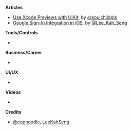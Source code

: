 
**Articles**

* [Use Xcode Previews with UIKit](https://fluffy.es/xcode-previews-uikit/), by [@soulchildpls](https://twitter.com/soulchildpls)
* [Google Sign-In Integration in iOS](https://swiftsenpai.com/development/google-sign-in-integration/), by [@Lee_Kah_Seng](https://twitter.com/Lee_Kah_Seng)

**Tools/Controls**

* 

**Business/Career**

*

**UI/UX**

*

**Videos**

* 

**Credits**

* [@cupnoodle](https://github.com/cupnoodle), [LeeKahSeng](https://github.com/LeeKahSeng)
